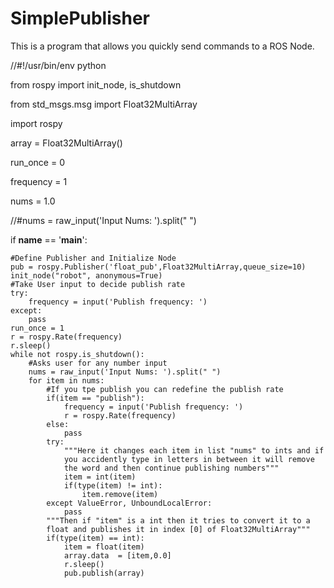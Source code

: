SimplePublisher
===============

This is a program that allows you quickly send commands to a ROS Node.

//#!/usr/bin/env python

from rospy import init_node, is_shutdown

from std_msgs.msg import Float32MultiArray

import rospy

array = Float32MultiArray()

run_once = 0

frequency = 1

nums = 1.0

//#nums = raw_input('Input Nums: ').split(" ")

if __name__ == '__main__':

    #Define Publisher and Initialize Node
    pub = rospy.Publisher('float_pub',Float32MultiArray,queue_size=10)
    init_node("robot", anonymous=True)
    #Take User input to decide publish rate
    try:  
        frequency = input('Publish frequency: ')
    except:
        pass
    run_once = 1
    r = rospy.Rate(frequency)
    r.sleep()
    while not rospy.is_shutdown(): 
        #Asks user for any number input 
        nums = raw_input('Input Nums: ').split(" ")
        for item in nums:
            #If you tpe publish you can redefine the publish rate
            if(item == "publish"):   
                frequency = input('Publish frequency: ')
                r = rospy.Rate(frequency)
            else:
                pass
            try:
                """Here it changes each item in list "nums" to ints and if
                you accidently type in letters in between it will remove
                the word and then continue publishing numbers"""
                item = int(item)
                if(type(item) != int):
                    item.remove(item)
            except ValueError, UnboundLocalError: 
                pass
            """Then if "item" is a int then it tries to convert it to a
            float and publishes it in index [0] of Float32MultiArray"""
            if(type(item) == int):
                item = float(item)  
                array.data  = [item,0.0]
                r.sleep()
                pub.publish(array)
